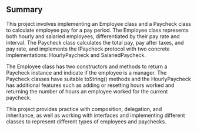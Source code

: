 ## Summary 

This project involves implementing an Employee class and a Paycheck class to calculate employee pay for a pay period. The Employee class represents both hourly and salaried employees, differentiated by their pay rate and interval. The Paycheck class calculates the total pay, pay after taxes, and pay rate, and implements the IPaycheck protocol with two concrete implementations: HourlyPaycheck and SalariedPaycheck.

The Employee class has two constructors and methods to return a Paycheck instance and indicate if the employee is a manager. The Paycheck classes have suitable toString() methods and the HourlyPaycheck has additional features such as adding or resetting hours worked and returning the number of hours an employee worked for the current paycheck.

This project provides practice with composition, delegation, and inheritance, as well as working with interfaces and implementing different classes to represent different types of employees and paychecks.
